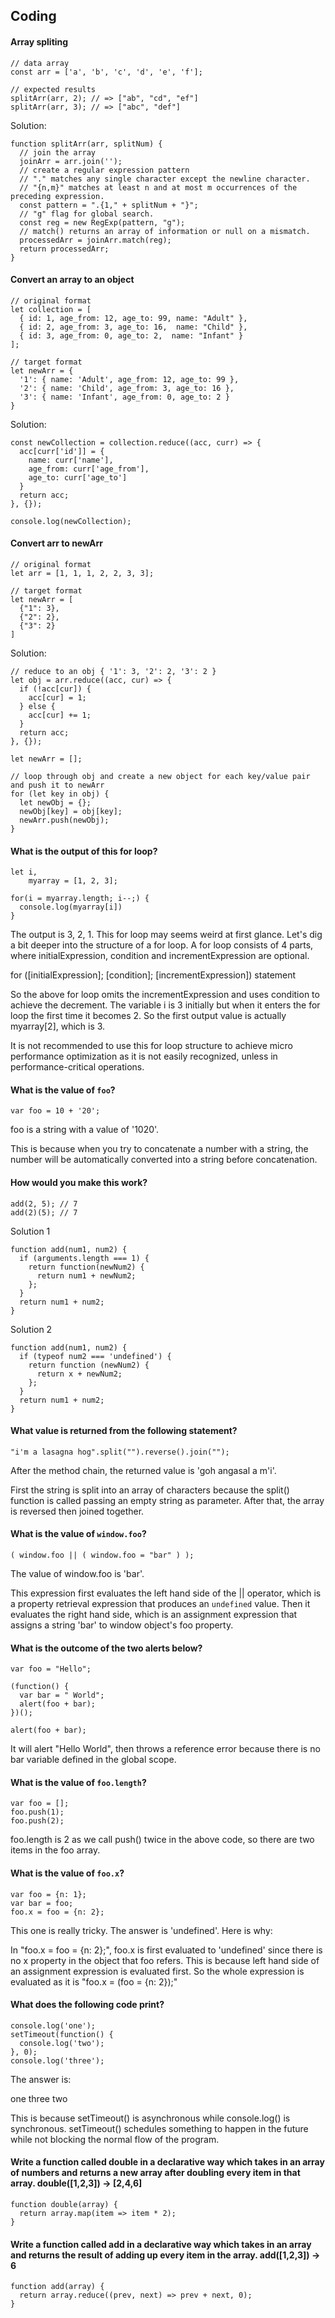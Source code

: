 ## Coding

#### Array spliting

```
// data array
const arr = ['a', 'b', 'c', 'd', 'e', 'f'];

// expected results
splitArr(arr, 2); // => ["ab", "cd", "ef"]
splitArr(arr, 3); // => ["abc", "def"]
```
Solution:

```
function splitArr(arr, splitNum) {
  // join the array
  joinArr = arr.join('');
  // create a regular expression pattern
  // "." matches any single character except the newline character.
  // "{n,m}" matches at least n and at most m occurrences of the preceding expression.
  const pattern = ".{1," + splitNum + "}";
  // "g" flag for global search.
  const reg = new RegExp(pattern, "g");
  // match() returns an array of information or null on a mismatch.
  processedArr = joinArr.match(reg);
  return processedArr;
}
```

#### Convert an array to an object

```
// original format
let collection = [
  { id: 1, age_from: 12, age_to: 99, name: "Adult" },
  { id: 2, age_from: 3, age_to: 16,  name: "Child" },
  { id: 3, age_from: 0, age_to: 2,  name: "Infant" }
];

// target format
let newArr = {
  '1': { name: 'Adult', age_from: 12, age_to: 99 },
  '2': { name: 'Child', age_from: 3, age_to: 16 },
  '3': { name: 'Infant', age_from: 0, age_to: 2 }
}
```

Solution:

```
const newCollection = collection.reduce((acc, curr) => {
  acc[curr['id']] = {
    name: curr['name'],
    age_from: curr['age_from'],
    age_to: curr['age_to']
  }
  return acc;
}, {});

console.log(newCollection);
```

#### Convert arr to newArr

```
// original format
let arr = [1, 1, 1, 2, 2, 3, 3];

// target format
let newArr = [
  {"1": 3},
  {"2": 2},
  {"3": 2}
]
```

Solution:

```
// reduce to an obj { '1': 3, '2': 2, '3': 2 }
let obj = arr.reduce((acc, cur) => {
  if (!acc[cur]) {
    acc[cur] = 1;
  } else {
    acc[cur] += 1;
  }
  return acc;
}, {});

let newArr = [];

// loop through obj and create a new object for each key/value pair and push it to newArr
for (let key in obj) {
  let newObj = {};
  newObj[key] = obj[key];
  newArr.push(newObj);
}
```

#### What is the output of this for loop?
```
let i, 
    myarray = [1, 2, 3];

for(i = myarray.length; i--;) {
  console.log(myarray[i])
}
```
The output is 3, 2, 1. This for loop may seems weird at first glance. Let's dig a bit deeper into the structure of a for loop. A for loop consists of 4 parts, where initialExpression, condition and incrementExpression are optional.

for ([initialExpression]; [condition]; [incrementExpression])
  statement

So the above for loop omits the incrementExpression and uses condition to achieve the decrement. The variable i is 3 initially but when it enters the for loop the first time it becomes 2. So the first output value is actually myarray[2], which is 3.

It is not recommended to use this for loop structure to achieve micro performance optimization as it is not easily recognized, unless in performance-critical operations.

#### What is the value of `foo`?
```
var foo = 10 + '20';
```
foo is a string with a value of '1020'. 

This is because when you try to concatenate a number with a string, the number will be automatically converted into a string before concatenation.

#### How would you make this work?

```
add(2, 5); // 7
add(2)(5); // 7
```
Solution 1
```
function add(num1, num2) {
  if (arguments.length === 1) {
    return function(newNum2) {
      return num1 + newNum2;
    };
  }
  return num1 + num2;
}
```
Solution 2
```
function add(num1, num2) {
  if (typeof num2 === 'undefined') {
    return function (newNum2) {
      return x + newNum2;
    };
  }
  return num1 + num2;
}
```
#### What value is returned from the following statement?
```
"i'm a lasagna hog".split("").reverse().join("");
```
After the method chain, the returned value is 'goh angasal a m'i'. 

First the string is split into an array of characters because the split() function is called passing an empty string as parameter. After that, the array is reversed then joined together.

#### What is the value of `window.foo`?
```
( window.foo || ( window.foo = "bar" ) );
```
The value of window.foo is 'bar'.

This expression first evaluates the left hand side of the || operator, which is a property retrieval expression that produces an `undefined` value. Then it evaluates the right hand side, which is an assignment expression that assigns a string 'bar' to window object's foo property.

#### What is the outcome of the two alerts below?
```
var foo = "Hello";

(function() {
  var bar = " World";
  alert(foo + bar);
})();

alert(foo + bar);
```
It will alert "Hello World", then throws a reference error because there is no bar variable defined in the global scope.

#### What is the value of `foo.length`?
```
var foo = [];
foo.push(1);
foo.push(2);
```
foo.length is 2 as we call push() twice in the above code, so there are two items in the foo array.

#### What is the value of `foo.x`?
```
var foo = {n: 1};
var bar = foo;
foo.x = foo = {n: 2};
```
This one is really tricky. The answer is 'undefined'. Here is why:

In "foo.x = foo = {n: 2};", foo.x is first evaluated to 'undefined' since there is no x property in the object that foo refers. This is because left hand side of an assignment expression is evaluated first. So the whole expression is evaluated as it is "foo.x = (foo = {n: 2});"

#### What does the following code print?

```
console.log('one');
setTimeout(function() {
  console.log('two');
}, 0);
console.log('three');
```

The answer is:

one
three
two

This is because setTimeout() is asynchronous while console.log() is synchronous. setTimeout() schedules something to happen in the future while not blocking the normal flow of the program.

#### Write a function called double in a declarative way which takes in an array of numbers and returns a new array after doubling every item in that array. double([1,2,3]) -> [2,4,6]

```
function double(array) {
  return array.map(item => item * 2);
}
```

#### Write a function called add in a declarative way which takes in an array and returns the result of adding up every item in the array. add([1,2,3]) -> 6

```
function add(array) {
  return array.reduce((prev, next) => prev + next, 0);
}
```
